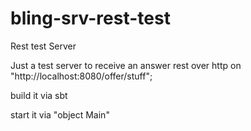 # bling-srv-rest-test
Rest test Server

Just a test server to receive an answer rest over http on "http://localhost:8080/offer/stuff";

build it via sbt

start it via "object Main"
